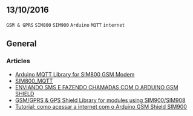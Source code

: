 13/10/2016
----------

`GSM & GPRS` `SIM800` `SIM900` `Arduino` `MQTT` `internet`

## General

### Articles

- [Arduino MQTT Library for SIM800 GSM Modem](https://elementztechblog.wordpress.com/2016/07/18/arduino-mqtt-library-for-sim800-gsm-modem/)
- [SIM800_MQTT](https://github.com/elementzonline/SIM800_MQTT/)
- [ENVIANDO SMS E FAZENDO CHAMADAS COM O ARDUINO GSM SHIELD](http://blog.filipeflop.com/wireless/tutorial-arduino-gsm-shield.html)
- [GSM/GPRS & GPS Shield Library for modules using SIM900/SIM908](https://github.com/MarcoMartines/GSM-GPRS-GPS-Shield)
- [Tutorial: como acessar a internet com o Arduino GSM Shield SIM900](http://www.arduinoecia.com.br/2015/11/acessar-internet-arduino-gsm-shield-sim-900.html)
